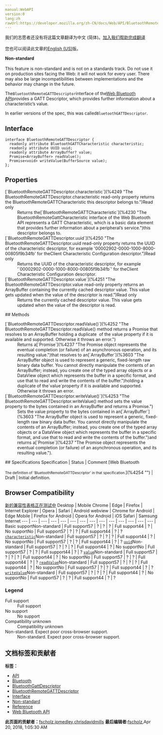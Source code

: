 ```yaml
---
manual:WebAPI
version:0
lang:zh
rawUrl:https://developer.mozilla.org/zh-CN/docs/Web/API/BluetoothRemoteGATTDescriptor
---
```




<bdi>我们的志愿者还没有将这篇文章翻译为<bdi>中文 (简体)</bdi>。[加入我们帮助完成翻译](%4247 "")<br></br>您也可以阅读此文章的[English (US)](%4248 "")版。</bdi>






**Non-standard**<br></br>This feature is non-standard and is not on a standards track. Do not use it on production sites facing the Web: it will not work for every user. There may also be large incompatibilities between implementations and the behavior may change in the future.




The`BluetoothRemoteGATTDescriptor`interface of the[Web Bluetooth API](%4184 "")provides a GATT Descriptor, which provides further information about a characteristic’s value.



In earlier versions of the spec, this was called`BluetoothGATTDescriptor`.



## Interface<a name="Interface"></a>

```
interface BluetoothRemoteGATTDescriptor {
  readonly attribute BluetoothGATTCharacteristic characteristic;
  readonly attribute UUID uuid;
  readonly attribute ArrayBuffer? value;
  Promise<ArrayBuffer> readValue();
  Promise<void> writeValue(BufferSource value);
};
```

## Properties<a name="Properties"></a>
<dl><dt>[`BluetoothRemoteGATTDescriptor.characteristic`](%4249 "The BluetoothRemoteGATTDescriptor.characteristic read-only property returns the BluetoothRemoteGATTCharacteristic this descriptor belongs to.")Read only</dt><dd>Returns the[`BluetoothRemoteGATTCharacteristic`](%4230 "The BluetoothRemoteGattCharacteristic interface of the Web Bluetooth API represents a GATT Characteristic, which is a basic data element that provides further information about a peripheral’s service.")this descriptor belongs to.</dd><dt>[`BluetoothRemoteGATTDescriptor.uuid`](%4250 "The BluetoothRemoteGATTDescriptor.uuid read-only property returns the UUID of the characteristic descriptor, for example '00002902-0000-1000-8000-00805f9b34fb' for theClient Characteristic Configuration descriptor.")Read only</dt><dd>Returns the UUID of the characteristic descriptor, for example &#39;`00002902-0000-1000-8000-00805f9b34fb`&#39; for theClient Characteristic Configuration descriptor.</dd><dt>[`BluetoothRemoteGATTDescriptor.value`](%4251 "The BluetoothRemoteGATTDescriptor.value read-only property returns an ArrayBuffer containing the currently cached descriptor value. This value gets updated when the value of the descriptor is read.")Read only</dt><dd>Returns the currently cached descriptor value. This value gets updated when the value of the descriptor is read.</dd></dl>
## Methods<a name="Methods"></a>
<dl><dt>[`BluetoothRemoteGATTDescriptor.readValue()`](%4252 "The BluetoothRemoteGATTDescriptor.readValue() method returns a Promise that resolves to an ArrayBuffer holding a duplicate  of the value property if it is available and supported. Otherwise it throws an error.")</dt><dd>Returns a[`Promise`](%4237 "The Promise object represents the eventual completion (or failure) of an asynchronous operation, and its resulting value.")that resolves to an[`ArrayBuffer`](%3603 "The ArrayBuffer object is used to represent a generic, fixed-length raw binary data buffer. You cannot directly manipulate the contents of an ArrayBuffer; instead, you create one of the typed array objects or a DataView object which represents the buffer in a specific format, and use that to read and write the contents of the buffer.")holding a duplicate of the`value`property if it is available and supported. Otherwise it throws an error.</dd><dt>[`BluetoothRemoteGATTDescriptor.writeValue()`](%4253 "The BluetoothRemoteGATTDescriptor.writeValue() method sets the value property to the bytes contained in an ArrayBuffer and returns a Promise.")</dt><dd>Sets the value property to the bytes contained in an[`ArrayBuffer`](%3603 "The ArrayBuffer object is used to represent a generic, fixed-length raw binary data buffer. You cannot directly manipulate the contents of an ArrayBuffer; instead, you create one of the typed array objects or a DataView object which represents the buffer in a specific format, and use that to read and write the contents of the buffer.")and returns a[`Promise`](%4237 "The Promise object represents the eventual completion (or failure) of an asynchronous operation, and its resulting value.").</dd></dl>
## Specifications<a name="Specifications"></a>
Specification | Status | Comment 
[Web Bluetooth<br></br><small>The definition of &#39;BluetoothRemoteGATTDescriptor&#39; in that specification.</small>](%4254 "") | Draft | Initial definition. 


## Browser Compatibility<a name="Browser_Compatibility"></a>
[新的兼容性表格正在测试中<i></i>](%3360 "")
<abbr>Desktop<i></i></abbr> | <abbr>Mobile<i></i></abbr> 
<abbr>Chrome<i></i></abbr> | <abbr>Edge<i></i></abbr> | <abbr>Firefox<i></i></abbr> | <abbr>Internet Explorer<i></i></abbr> | <abbr>Opera<i></i></abbr> | <abbr>Safari<i></i></abbr> | <abbr>Android webview<i></i></abbr> | <abbr>Chrome for Android<i></i></abbr> | <abbr>Edge Mobile<i></i></abbr> | <abbr>Firefox for Android<i></i></abbr> | <abbr>Opera for Android<i></i></abbr> | <abbr>iOS Safari<i></i></abbr> | <abbr>Samsung Internet<i></i></abbr> 
 ---  |  ---  |  ---  |  ---  |  ---  |  ---  |  ---  |  ---  |  ---  |  ---  |  ---  |  ---  |  ---  |  ---  | 
Basic support<abbr>Non-standard<i></i></abbr> | <abbr>Full support</abbr>57 | <abbr>?</abbr> | <abbr>?</abbr> | <abbr>?</abbr> | <abbr>Full support</abbr>44 | <abbr>?</abbr> | <abbr>No support</abbr>No | <abbr>Full support</abbr>57 | <abbr>?</abbr> | <abbr>?</abbr> | <abbr>Full support</abbr>44 | <abbr>?</abbr> | <abbr>?</abbr> 
[`characteristic`](%4255 "")<abbr>Non-standard<i></i></abbr> | <abbr>Full support</abbr>57 | <abbr>?</abbr> | <abbr>?</abbr> | <abbr>?</abbr> | <abbr>Full support</abbr>44 | <abbr>?</abbr> | <abbr>No support</abbr>No | <abbr>Full support</abbr>57 | <abbr>?</abbr> | <abbr>?</abbr> | <abbr>Full support</abbr>44 | <abbr>?</abbr> | <abbr>?</abbr> 
[`uuid`](%4256 "")<abbr>Non-standard<i></i></abbr> | <abbr>Full support</abbr>57 | <abbr>?</abbr> | <abbr>?</abbr> | <abbr>?</abbr> | <abbr>Full support</abbr>44 | <abbr>?</abbr> | <abbr>No support</abbr>No | <abbr>Full support</abbr>57 | <abbr>?</abbr> | <abbr>?</abbr> | <abbr>Full support</abbr>44 | <abbr>?</abbr> | <abbr>?</abbr> 
[`value`](%4257 "")<abbr>Non-standard<i></i></abbr> | <abbr>Full support</abbr>57 | <abbr>?</abbr> | <abbr>?</abbr> | <abbr>?</abbr> | <abbr>Full support</abbr>44 | <abbr>?</abbr> | <abbr>No support</abbr>No | <abbr>Full support</abbr>57 | <abbr>?</abbr> | <abbr>?</abbr> | <abbr>Full support</abbr>44 | <abbr>?</abbr> | <abbr>?</abbr> 
[`readValue`](%4258 "")<abbr>Non-standard<i></i></abbr> | <abbr>Full support</abbr>57 | <abbr>?</abbr> | <abbr>?</abbr> | <abbr>?</abbr> | <abbr>Full support</abbr>44 | <abbr>?</abbr> | <abbr>No support</abbr>No | <abbr>Full support</abbr>57 | <abbr>?</abbr> | <abbr>?</abbr> | <abbr>Full support</abbr>44 | <abbr>?</abbr> | <abbr>?</abbr> 
[`writeValue`](%4259 "")<abbr>Non-standard<i></i></abbr> | <abbr>Full support</abbr>57 | <abbr>?</abbr> | <abbr>?</abbr> | <abbr>?</abbr> | <abbr>Full support</abbr>44 | <abbr>?</abbr> | <abbr>No support</abbr>No | <abbr>Full support</abbr>57 | <abbr>?</abbr> | <abbr>?</abbr> | <abbr>Full support</abbr>44 | <abbr>?</abbr> | <abbr>?</abbr> 


### Legend<a name="Legend"></a>
<dl><dt><abbr>Full support</abbr></dt><dd>Full support</dd><dt><abbr>No support</abbr></dt><dd>No support</dd><dt><abbr>Compatibility unknown</abbr></dt><dd>Compatibility unknown</dd><dt><abbr>Non-standard. Expect poor cross-browser support.<i></i></abbr></dt><dd>Non-standard. Expect poor cross-browser support.</dd></dl>





## 文档标签和贡献者
**标签：**
* [API](%50 "")
* [Bluetooth](%4208 "")
* [BluetoothGattDescriptor](%4260 "")
* [BluetoothRemoteGATTDescriptor](%4261 "")
* [Interface](%3380 "")
* [Non-standard](%4210 "")
* [Reference](%3381 "")
* [Web Bluetooth API](%4211 "")

**此页面的贡献者：**[fscholz](%60 ""),[jpmedley](%3413 ""),[chrisdavidmills](%3495 "")
**最后编辑者:**[fscholz](%60 ""),<time>Apr 20, 2018, 1:05:30 AM</time>


